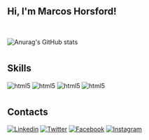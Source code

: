 ## Hi, I'm Marcos Horsford! 
<br/>

![Anurag's GitHub stats](https://github-readme-stats.vercel.app/api?username=MarcosHorsford&show_icons=true&theme=merko)


#
## **Skills** 

<div style="display: inline_black">
    <img align="center" alt="html5" src="https://img.shields.io/badge/Python-14354C?style=for-the-badge&logo=python&logoColor=white"/>
    <img align="center" alt="html5" src="https://img.shields.io/badge/java-%23ED8B00.svg?style=for-the-badge&logo=openjdk&logoColor=white"/>
    <img align="center" alt="html5" src="https://img.shields.io/badge/mysql-4479A1.svg?style=for-the-badge&logo=mysql&logoColor=white"/>
    <img align="center" alt="html5" src="https://img.shields.io/badge/Shell_Script-121011?style=for-the-badge&logo=gnu-bash&logoColor=white"/>
</div>


#
## **Contacts** 

[![Linkedin](https://img.shields.io/badge/LinkedIn-0077B5?style=for-the-badge&logo=linkedin&logoColor=white
)](https://www.linkedin.com/in/marcoshorsford/) [![Twitter](https://img.shields.io/badge/Twitter-1DA1F2?style=for-the-badge&logo=twitter&logoColor=white
)](https://twitter.com/HorsfordMarcos) [![Facebook](https://img.shields.io/badge/Facebook-1877F2?style=for-the-badge&logo=facebook&logoColor=white
)](https://www.facebook.com/marcoshorsford) [![Instagram](https://img.shields.io/badge/Instagram-E4405F?style=for-the-badge&logo=instagram&logoColor=white
)](https://www.instagram.com/marcoshorsford/)         
